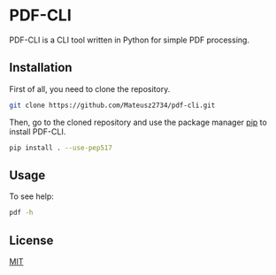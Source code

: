 # PDF-CLI

PDF-CLI is a CLI tool written in Python for simple PDF processing.

## Installation

First of all, you need to clone the repository.

```bash
git clone https://github.com/Mateusz2734/pdf-cli.git
```

Then, go to the cloned repository and use the package manager [pip](https://pip.pypa.io/en/stable/) to install PDF-CLI.

```bash
pip install . --use-pep517
```

## Usage

To see help:
```bash
pdf -h
```

## License

[MIT](https://choosealicense.com/licenses/mit/)
